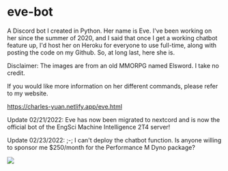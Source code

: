 # eve-bot
A Discord bot I created in Python. Her name is Eve. I've been working on her since the summer of 2020, and I said that once I get a working chatbot feature up, I'd host her on Heroku for everyone to use full-time, along with posting the code on my Github. So, at long last, here she is. 

Disclaimer: The images are from an old MMORPG named Elsword. I take no credit.

If you would like more information on her different commands, please refer to my website.

https://charles-yuan.netlify.app/eve.html

Update 02/21/2022: Eve has now been migrated to nextcord and is now the official bot of the EngSci Machine Intelligence 2T4 server!

Update 02/23/2022: ;-; I can't deploy the chatbot function. Is anyone willing to sponsor me $250/month for the Performance M Dyno package?

<img src="https://i.ytimg.com/vi/o-l269A9I38/maxresdefault.jpg">
